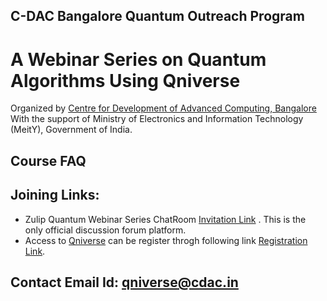 ## C-DAC Bangalore Quantum Outreach Program

# A Webinar Series on Quantum Algorithms Using Qniverse

Organized by [Centre for Development of Advanced Computing, Bangalore](https://www.cdac.in/) With the support of Ministry of Electronics and Information Technology (MeitY), Government of India.

## Course FAQ

## Joining Links:

- Zulip Quantum Webinar Series ChatRoom [Invitation Link](https://qc-training-cdac.zulipchat.com/join/kknhjrqfdsrephnvyeoew4jt/) . This is the only official discussion forum platform.
- Access to [Qniverse](https://qniverse.in/) can be register throgh following link [Registration Link](https://qniverse.in/register/).

## Contact Email Id: qniverse@cdac.in